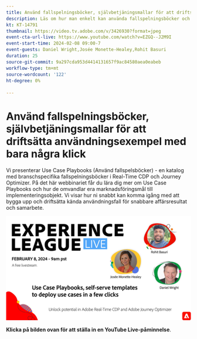 ```yaml
---
title: Använd fallspelningsböcker, självbetjäningsmallar för att driftsätta användningsexempel med bara några klick
description: Läs om hur man enkelt kan använda fallspelningsböcker och frigöra potentialen i Adobe Real-Time CDP och Adobe Journey Optimizer.
kt: KT-14791
thumbnail: https://video.tv.adobe.com/v/3426930?format=jpeg
event-cta-url-live: https://www.youtube.com/watch?v=EZGQ--J2M9I
event-start-time: 2024-02-08 09:00-7
event-guests: Daniel Wright,Josée Monette-Healey,Rohit Basuri
duration: 25
source-git-commit: 9a297cda953d4414131657f9ac84580aea0eabeb
workflow-type: tm+mt
source-wordcount: '122'
ht-degree: 0%

---
```


# Använd fallspelningsböcker, självbetjäningsmallar för att driftsätta användningsexempel med bara några klick

Vi presenterar Use Case Playbooks (Använd fallspelsböcker) - en katalog med branschspecifika fallspelningsböcker i Real-Time CDP och Journey Optimizer. På det här webbinariet får du lära dig mer om Use Case Playbooks och hur de omvandlar era marknadsföringsmål till implementeringsobjekt. Vi visar hur ni snabbt kan komma igång med att bygga upp och driftsätta kända användningsfall för snabbare affärsresultat och samarbete.

[![ExL LIVE 8 februari 2024](assets/WebBanner-Feb08-2024.jpg)](https://www.youtube.com/watch?v=EZGQ--J2M9I)

**Klicka på bilden ovan för att ställa in en YouTube Live-påminnelse**.

